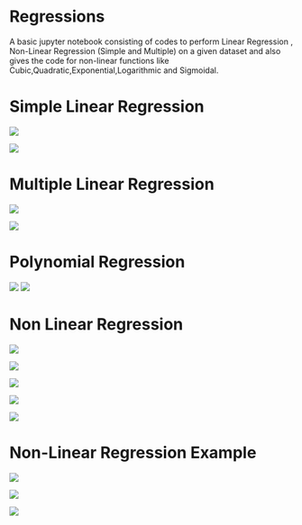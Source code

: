 # Regressions
A basic jupyter notebook consisting of codes to perform Linear Regression , Non-Linear Regression (Simple and Multiple) on a given dataset and also gives the code for non-linear functions like Cubic,Quadratic,Exponential,Logarithmic and Sigmoidal.
# Simple Linear Regression

![](https://github.com/infiniteoverflow/Regressions/blob/master/screenshots/screen1.1.png)

![](https://github.com/infiniteoverflow/Regressions/blob/master/screenshots/screen1.2.png)


# Multiple Linear Regression

![](https://github.com/infiniteoverflow/Regressions/blob/master/screenshots/screen2.1.png)

![](https://github.com/infiniteoverflow/Regressions/blob/master/screenshots/screen2.1.png)


# Polynomial Regression

![](https://github.com/infiniteoverflow/Regressions/blob/master/screenshots/screen3.1.png)
![](https://github.com/infiniteoverflow/Regressions/blob/master/screenshots/screen3.2.png)


# Non Linear Regression


![](https://github.com/infiniteoverflow/Regressions/blob/master/screenshots/cubic.png)

![](https://github.com/infiniteoverflow/Regressions/blob/master/screenshots/quadratic.png)

![](https://github.com/infiniteoverflow/Regressions/blob/master/screenshots/exponential.png)

![](https://github.com/infiniteoverflow/Regressions/blob/master/screenshots/logarithmic.png)

![](https://github.com/infiniteoverflow/Regressions/blob/master/screenshots/sigmoidal.png)


# Non-Linear Regression Example

![](https://github.com/infiniteoverflow/Regressions/blob/master/screenshots/screen4.1.png)

![](https://github.com/infiniteoverflow/Regressions/blob/master/screenshots/screen4.2.png)

![](https://github.com/infiniteoverflow/Regressions/blob/master/screenshots/screen4.3.png)
